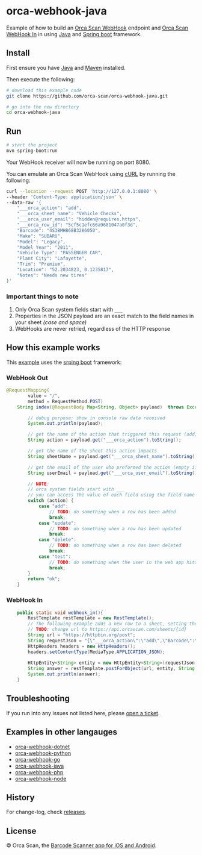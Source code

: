 # orca-webhook-java

Example of how to build an [Orca Scan WebHook](https://orcascan.com/docs/api/webhooks) endpoint and [Orca Scan WebHook In](https://orcascan.com/guides/how-to-update-orca-scan-from-your-system-4b249706) in using [Java](https://www.java.com/) and [Spring boot](https://spring.io/projects/spring-boot) framework.

## Install

First ensure you have [Java](https://www.java.com/) and [Maven](https://maven.apache.org/install.html) installed.

Then execute the following:

```bash
# download this example code
git clone https://github.com/orca-scan/orca-webhook-java.git

# go into the new directory
cd orca-webhook-java
```

## Run

```bash
# start the project
mvn spring-boot:run
```

Your WebHook receiver will now be running on port 8080.

You can emulate an Orca Scan WebHook using [cURL](https://dev.to/ibmdeveloper/what-is-curl-and-why-is-it-all-over-api-docs-9mh) by running the following:

```bash
curl --location --request POST 'http://127.0.0.1:8080' \
--header 'Content-Type: application/json' \
--data-raw '{
    "___orca_action": "add",
    "___orca_sheet_name": "Vehicle Checks",
    "___orca_user_email": "hidden@requires.https",
    "___orca_row_id": "5cf5c1efc66a9681047a0f3d",
    "Barcode": "4S3BMHB68B3286050",
    "Make": "SUBARU",
    "Model": "Legacy",
    "Model Year": "2011",
    "Vehicle Type": "PASSENGER CAR",
    "Plant City": "Lafayette",
    "Trim": "Premium",
    "Location": "52.2034823, 0.1235817",
    "Notes": "Needs new tires"
}'
```

### Important things to note

1. Only Orca Scan system fields start with `___`
2. Properties in the JSON payload are an exact match to the  field names in your sheet _(case and space)_
3. WebHooks are never retried, regardless of the HTTP response

## How this example works

This [example](Application.java) uses the [srping boot](https://spring.io/projects/spring-boot) framework:

### WebHook Out

```java
@RequestMapping(
        value = "/", 
        method = RequestMethod.POST)
    String index(@RequestBody Map<String, Object> payload)  throws Exception {

        // dubug purpose: show in console raw data received
        System.out.println(payload);

        // get the name of the action that triggered this request (add, update, delete, test)
        String action = payload.get("___orca_action").toString();

        // get the name of the sheet this action impacts
        String sheetName = payload.get("___orca_sheet_name").toString();

        // get the email of the user who preformed the action (empty if not HTTPS)
        String userEmail = payload.get("___orca_user_email").toString();

        // NOTE:
        // orca system fields start with ___
        // you can access the value of each field using the field name (data.Name, data.Barcode, data.Location)
        switch (action) {
            case "add":
                // TODO: do something when a row has been added
                break;
            case "update":
                // TODO: do something when a row has been updated
                break;
            case "delete":
                // TODO: do something when a row has been deleted
                break;
            case "test":
                // TODO: do something when the user in the web app hits the test button
                break;
        }
        return "ok";
    }
```

### WebHook In

```java
    public static void webhook_in(){
        RestTemplate restTemplate = new RestTemplate();
        // The following example adds a new row to a sheet, setting the value of Barcode, Name, Quantity and Description
        // TODO: change url to https://api.orcascan.com/sheets/{id}
        String url = "https://httpbin.org/post";
        String requestJson = "{\"___orca_action\":\"add\",\"Barcode\":\"0123456789\",\"Name\":\"New 1\",\"Quantity\":12,\"Description\":\"Add new row example\"}";
        HttpHeaders headers = new HttpHeaders();
        headers.setContentType(MediaType.APPLICATION_JSON);
        
        HttpEntity<String> entity = new HttpEntity<String>(requestJson,headers);
        String answer = restTemplate.postForObject(url, entity, String.class);
        System.out.println(answer);
    }
```

## Troubleshooting

If you run into any issues not listed here, please [open a ticket](https://github.com/orca-scan/orca-webhook-java/issues).

## Examples in other langauges
* [orca-webhook-dotnet](https://github.com/orca-scan/orca-webhook-dotnet)
* [orca-webhook-python](https://github.com/orca-scan/orca-webhook-python)
* [orca-webhook-go](https://github.com/orca-scan/orca-webhook-go)
* [orca-webhook-java](https://github.com/orca-scan/orca-webhook-java)
* [orca-webhook-php](https://github.com/orca-scan/orca-webhook-php)
* [orca-webhook-node](https://github.com/orca-scan/orca-webhook-node)

## History

For change-log, check [releases](https://github.com/orca-scan/orca-webhook-java/releases).

## License

&copy; Orca Scan, the [Barcode Scanner app for iOS and Android](https://orcascan.com).